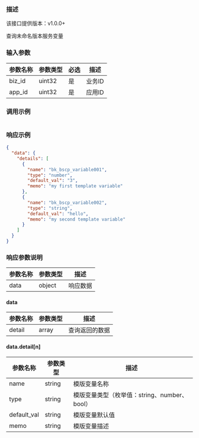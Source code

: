 ### 描述

该接口提供版本：v1.0.0+

查询未命名版本服务变量

### 输入参数

| 参数名称 | 参数类型 | 必选 | 描述   |
| -------- | -------- | ---- | ------ |
| biz_id   | uint32   | 是   | 业务ID |
| app_id   | uint32   | 是   | 应用ID |

### 调用示例

```json

```

### 响应示例

```json
{
  "data": {
    "details": [
      {
        "name": "bk_bscp_variable001",
        "type": "number",
        "default_val": "3",
        "memo": "my first template variable"
      },
      {
        "name": "bk_bscp_variable002",
        "type": "string",
        "default_val": "hello",
        "memo": "my second template variable"
      }
    ]
  }
}
```

### 响应参数说明

| 参数名称 | 参数类型 | 描述     |
| -------- | -------- | -------- |
| data     | object   | 响应数据 |

#### data

| 参数名称 | 参数类型 | 描述           |
| -------- | -------- | -------------- |
| detail   | array    | 查询返回的数据 |

#### data.detail[n]

| 参数名称    | 参数类型 | 描述                                         |
| ----------- | -------- | -------------------------------------------- |
| name        | string   | 模版变量名称                                 |
| type        | string   | 模版变量类型（枚举值：string、number、bool） |
| default_val | string   | 模版变量默认值                               |
| memo        | string   | 模版变量描述                                 |

